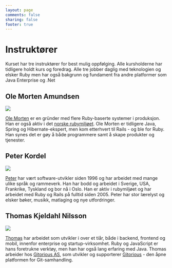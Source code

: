 ```yaml
---
layout: page
comments: false
sharing: false
footer: true
---
```


<h1>Instruktører</h1>

<p>Kurset har tre instruktører for best mulig oppfølging. Alle
kursholderne har tidligere holdt kurs og foredrag. Alle tre jobber
daglig med teknologien og elsker Ruby men har også bakgrunn og
fundament fra andre platformer som Java Enterprise og .Net</p>


<h2>Ole Morten Amundsen</h2>

<div class="instructor-profile"> <img
src="http://a0.twimg.com/profile_images/1702520438/oma_reasonably_small.jpg"/>
<p><a href="https://twitter.com/ole_morten">Ole Morten</a> er
en gründer med flere Ruby-baserte systemer i produksjon. Han er også
aktiv i det <a href="http://irb.no">norske rubymiljøet</a>. Ole Morten
er tidligere Java, Spring og Hibernate-ekspert, men kom etterhvert til
Rails - og ble for Ruby. Han synes det er gøy å både programmere samt
å skape produkter og tjenester.</p> </div>


<h2>Peter Kordel</h2>

<div class="instructor-profile"> <img
src="https://twimg0-a.akamaihd.net/profile_images/1706084320/peter_reasonably_small.jpg"/>
<p><a href="https://twitter.com/pkordel">Peter</a> har vært
software-utvikler siden 1996 og har arbeidet med mange ulike språk og
rammeverk. Han har bodd og arbeidet i Sverige, USA, Frankrike,
Tyskland og bor nå i Oslo. Han er aktiv i rubymiljøet og har arbeidet
med Ruby og Rails på fulltid siden 2005. Peter har stor lærelyst og
elsker bøker, musikk, matlaging og nye utfordringer.</p> </div>



<h2>Thomas Kjeldahl Nilsson</h2>

<div class="instructor-profile"> <img
src="https://si0.twimg.com/profile_images/270933405/colorPortrait_reasonably_small.jpg"/>
<p><a href="https://twitter.com/thomanil">Thomas</a> har arbeidet som
utvikler i over et tiår, både i backend, frontend og mobil, innenfor
enterprise og startup-virksomhet. Ruby og JavaScript er hans
foretrukne verktøy, men han har også lang erfaring med Java. Thomas
arbeider hos <a href="http://gitorious.com/">Gitorious AS</a>, som utvikler og supporterer <a
href="http://gitorious.org/about">Gitorious</a> - den åpne platformen
for Git-samhandling.</p> </div>

